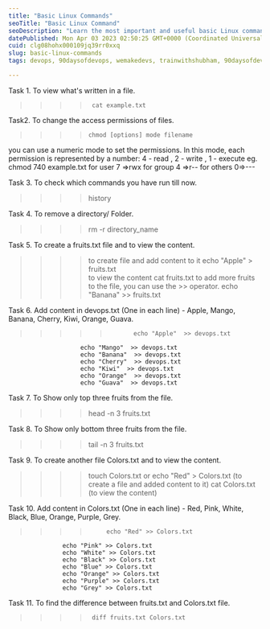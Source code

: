 ```yaml
---
title: "Basic Linux Commands"
seoTitle: "Basic Linux Command"
seoDescription: "Learn the most important and useful basic Linux commands for beginners with this comprehensive guide. Master the command line interface with step-by-step in"
datePublished: Mon Apr 03 2023 02:50:25 GMT+0000 (Coordinated Universal Time)
cuid: clg08hohx000109jq39rr0xxq
slug: basic-linux-commands
tags: devops, 90daysofdevops, wemakedevs, trainwithshubham, 90daysofdevops-chanllenge

---
```


Task 1. To view what's written in a file.
>>>>      cat example.txt

Task2. To change the access permissions of files.
>>>>     chmod [options] mode filename
you can use a numeric mode to set the permissions. In this mode, each permission is represented by a number:
4 - read , 2 - write , 1 - execute
eg. chmod 740 example.txt   for user 7 =>rwx
                                                 for group 4 =>r--
                                                 for others 0=>---


Task 3. To check which commands you have run till now.
 >>>> history

Task 4. To remove a directory/ Folder.
>>>> rm -r directory_name


Task 5. To create a fruits.txt file and to view the content.
>>>>  to create file and add content to it 
              echo "Apple" > fruits.txt    
>>>> to view the content
              cat fruits.txt
>>>> to add more fruits to the file, you can use the >> operator.
            echo "Banana" >> fruits.txt

Task 6. Add content in devops.txt (One in each line) - Apple, Mango, Banana, Cherry, Kiwi, Orange, Guava.
>>>>>            echo "Apple"  >> devops.txt 
                        echo "Mango"  >> devops.txt 
                        echo "Banana"  >> devops.txt 
                        echo "Cherry"  >> devops.txt 
                        echo "Kiwi"  >> devops.txt 
                        echo "Orange"  >> devops.txt 
                        echo "Guava"  >> devops.txt 

Task 7.   To Show only top three fruits from the file.
>>>>    head -n 3 fruits.txt


Task 8.  To Show only bottom three fruits from the file.
>>>>   tail -n 3 fruits.txt

Task 9.  To create another file Colors.txt and to view the content.
>>>> touch  Colors.txt or    echo "Red"  > Colors.txt      (to create a file and added content to it)
            cat Colors.txt   (to view the content)

Task 10. Add content in Colors.txt (One in each line) - Red, Pink, White, Black, Blue, Orange, Purple, Grey.
>>>>          echo "Red" >> Colors.txt
                   echo "Pink" >> Colors.txt
                   echo "White" >> Colors.txt
                   echo "Black" >> Colors.txt
                   echo "Blue" >> Colors.txt
                   echo "Orange" >> Colors.txt
                   echo "Purple" >> Colors.txt
                   echo "Grey" >> Colors.txt


Task 11. To find the difference between fruits.txt and Colors.txt file.
>>>>      diff fruits.txt Colors.txt
